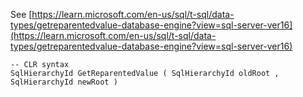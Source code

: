 See [https://learn.microsoft.com/en-us/sql/t-sql/data-types/getreparentedvalue-database-engine?view=sql-server-ver16](https://learn.microsoft.com/en-us/sql/t-sql/data-types/getreparentedvalue-database-engine?view=sql-server-ver16)
```
-- CLR syntax  
SqlHierarchyId GetReparentedValue ( SqlHierarchyId oldRoot , SqlHierarchyId newRoot )
```
